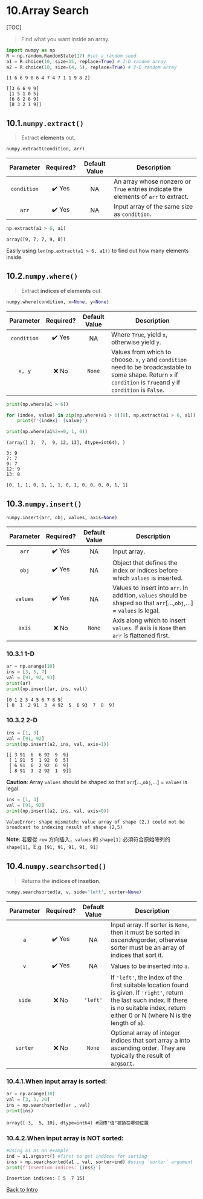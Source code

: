 # 10.Array Search

[TOC]

> Find what you want inside an array.

```python
import numpy as np
R = np.random.RandomState(17) #set a random seed
a1 = R.choice(10, size=15, replace=True) # 1-D random array
a2 = R.choice(10, size=(4, 5), replace=True) # 2-D random array
```

```
[1 6 6 9 0 6 4 7 4 7 1 1 9 8 2]

[[3 6 6 9 9]
 [1 5 1 0 5]
 [6 6 2 6 9]
 [8 3 2 1 9]]
```



## 10.1.`numpy.extract()`

> Extract **elements** out.

```python
numpy.extract(condition, arr)
```

|  Parameter  | Required? | Default Value | Description                                                  |
| :---------: | :-------: | :-----------: | ------------------------------------------------------------ |
| `condition` |   ✔️ Yes   |      NA       | An array whose nonzero or `True` entries indicate the elements of `arr` to extract. |
|    `arr`    |   ✔️ Yes   |      NA       | Input array of the same size as `condition`.                 |

```python
np.extract(a1 > 6, a1)
```

```
array([9, 7, 7, 9, 8])
```

Easily using `len(np.extract(a1 > 6, a1))` to find out how many elements inside.



## 10.2.`numpy.where()`

> Extract **indices of elements** out.

```python
numpy.where(condition, x=None, y=None)
```

|  Parameter  | Required? | Default Value | Description                                                  |
| :---------: | :-------: | :-----------: | ------------------------------------------------------------ |
| `condition` |   ✔️ Yes   |      NA       | Where `True`, yield `x`, otherwise yield `y`.                |
|   `x, y`    |   ❌ No    |    `None`     | Values from which to choose. `x`, `y` and `condition` need to be broadcastable to some shape. Return `x` if `condition` is `True`and `y` if `condition` is `False`. |

```python
print(np.where(a1 > 6))

for (index, value) in zip(np.where(a1 > 6)[0], np.extract(a1 > 6, a1)):
    print(f'{index}: {value}')

print(np.where(a1%2==0, 1, 0))
```

```
(array([ 3,  7,  9, 12, 13], dtype=int64), )

3: 9
7: 7
9: 7
12: 9
13: 8

[0, 1, 1, 0, 1, 1, 1, 0, 1, 0, 0, 0, 0, 1, 1]
```



## 10.3.`numpy.insert()`

```python
numpy.insert(arr, obj, values, axis=None)
```

| Parameter | Required? | Default Value | Description                                                  |
| :-------: | :-------: | :-----------: | ------------------------------------------------------------ |
|   `arr`   |   ✔️ Yes   |      NA       | Input array.                                                 |
|   `obj`   |   ✔️ Yes   |      NA       | Object that defines the index or indices before which `values` is inserted. |
| `values`  |   ✔️ Yes   |      NA       | Values to insert into `arr`. In addition, `values` should be shaped so that `arr`[…,`obj`,…] = `values` is legal. |
|  `axis`   |   ❌ No    |    `None`     | Axis along which to insert `values`. If axis is `None` then `arr` is flattened first. |

### 10.3.1 1-D

```python
ar = np.arange(10)
ins = [3, 5, 7]
val = [91, 92, 93]
print(ar)
print(np.insert(ar, ins, val))
```

```
[0 1 2 3 4 5 6 7 8 9]
[ 0  1  2 91  3  4 92  5  6 93  7  8  9]
```

### 10.3.2 2-D

```python
ins = [1, 3]
val = [91, 92]
print(np.insert(a2, ins, val, axis=1))
```

```
[[ 3 91  6  6 92  9  9]
 [ 1 91  5  1 92  0  5]
 [ 6 91  6  2 92  6  9]
 [ 8 91  3  2 92  1  9]]
```

**Caution**: Array `values` should be shaped so that `arr`[...,`obj`,...] = `values` is legal.

```python
ins = [1, 3]
val = [91, 92]
print(np.insert(a2, ins, val, axis=0))
```

```
ValueError: shape mismatch: value array of shape (2,) could not be broadcast to indexing result of shape (2,5)
```

**Note**: 若要從 `row` 方向插入，`values` 的 `shape[1]` 必須符合原始陣列的 `shape[1]`。E.g. `[91, 91, 91, 91, 91]`



## 10.4.`numpy.searchsorted()`

> Returns the **indices of insetion**.

```python
numpy.searchsorted(a, v, side='left', sorter=None)
```

| Parameter | Required? | Default Value | Description                                                  |
| :-------: | :-------: | :-----------: | ------------------------------------------------------------ |
|    `a`    |   ✔️ Yes   |      NA       | Input array. If sorter is `None`, then it must be sorted in *ascending*order, otherwise sorter must be an array of indices that sort it. |
|    `v`    |   ✔️ Yes   |      NA       | Values to be inserted into `a`.                              |
|  `side`   |   ❌ No    |   `'left'`    | If `'left'`, the index of the first suitable location found is given. If `'right'`, return the last such index. If there is no suitable index, return either 0 or N (where N is the length of `a`). |
| `sorter`  |   ❌ No    |    `None`     | Optional array of integer indices that sort array a into ascending order. They are typically the result of [`argsort`](Numpy_Array_Sort.md#9.3.numpy.argsort()). |

### 10.4.1.When input array is sorted:

```python
ar = np.arange(10)
val = [3, 5, 20]
ins = np.searchsorted(ar , val)
print(ins)
```

```
array([ 3,  5, 10], dtype=int64) #回傳"值"被插在哪個位置
```

### 10.4.2.When input array is NOT sorted:

```python
#Using a1 as an example
ind = a1.argsort() #first to get indices for sorting
inss = np.searchsorted(a1 , val, sorter=ind) #using `sorter` argument
print(f'Insertion indices: {inss}')
```

```
Insertion indices: [ 5  7 15]
```







[Back to Intro](Numpy_Array_Intro.md)